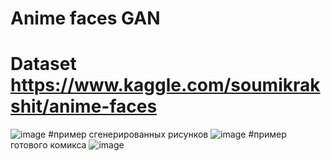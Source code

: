# Anime faces GAN
# Dataset https://www.kaggle.com/soumikrakshit/anime-faces
![image](https://user-images.githubusercontent.com/46604662/114591250-6050d300-9c92-11eb-8307-fee588a04a37.png)
#пример сгенерированных рисунков
![image](https://user-images.githubusercontent.com/70627048/118808529-48342b00-b8b2-11eb-9216-da9b45343b01.png)
#пример готового комикса
![image](https://user-images.githubusercontent.com/70627048/118808340-1753f600-b8b2-11eb-8d0b-0fedcfcb8635.png)
